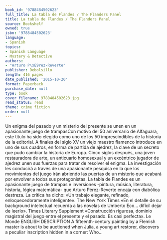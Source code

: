 ```yaml
---
book_id: '9788484502623'
full_title: La tabla de Flandes / The Flanders Panel
title: La tabla de Flandes / The Flanders Panel
source: Bookshelf
owned: true
isbn: '9788484502623'
language:
- Spanish
topics:
- Spanish Language
- Mystery & Detective
authors:
- "Arturo P\xE9rez-Reverte"
publisher: Debolsillo
length: 416 pages
date_published: '2015-10-20'
format: Paperback
purchase_date: null
type: book
cover_filename: 9788484502623.jpg
read_status: read
theme: crime fiction
order: null
---
```

Un enigma del pasado y un misterio del presente se unen en un apasionante juego de trampasCon motivo del 50 aniversario de Alfaguara, este título ha sido elegido como uno de los 50 imprescindibles de la historia de la editorial.
A finales del siglo XV un viejo maestro flamenco introduce en uno de sus cuadros, en forma de partida de ajedrez, la clave de un secreto que pudo cambiar la historia de Europa.
Cinco siglos después, una joven restauradora de arte, un anticuario homosexual y un excéntrico jugador de ajedrez unen sus fuerzas para tratar de resolver el enigma. La investigación les conducirá a través de una apasionante pesquisa en la que los movimientos del juego irán abriendo las puertas de un misterio que acabará por envolver a todos sus protagonistas.
La tabla de Flandes es un apasionante juego de trampas e inversiones -pintura, música, literatura, historia, lógica matemática- que Arturo Pérez-Reverte encaja con diabólica destreza.
La crítica ha dicho:
«Un trabajo elegante, refinado, enloquecedoramente inteligente».
The New York Times
«En el detalle de su background intelectual recuerda a las novelas de Umberto Eco... difícil dejar de leerlo».
Times Literary Supplement
«Construcción rigurosa, dominio magistral del juego entre el presente y el pasado. Es casi perfecta».
Le Monde ENGLISH DESCRIPTION A fifteenth-century painting by a Flemish master is about to be auctioned when Julia, a young art restorer, discovers a peculiar inscription hidden in a corner: Who...

